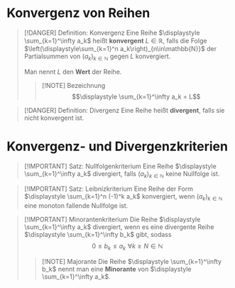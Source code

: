 # Konvergenz von Reihen
> [!DANGER] Definition: Konvergenz
> Eine Reihe $\displaystyle \sum_{k=1}^\infty a_k$ heißt **konvergent** $L \in \mathbb{R}$, falls die Folge $\left(\displaystyle\sum_{k=1}^n a_k\right)_{n\in\mathbb{N}}$ der Partialsummen von $(a_k)_{k\in\mathbb{N}}$ gegen $L$ konvergiert.
> 
> Man nennt $L$ den **Wert** der Reihe.
> > [!NOTE] Bezeichnung
> > $$\displaystyle \sum_{k=1}^\infty a_k = L$$

> [!DANGER] Definition: Divergenz
> Eine Reihe heißt **divergent**, falls sie nicht konvergent ist.

# Konvergenz-  und Divergenzkriterien
> [!IMPORTANT] Satz: Nullfolgenkriterium
> Eine Reihe $\displaystyle \sum_{k=1}^\infty a_k$ divergiert, falls $(a_k)_{k\in\mathbb{N}}$ keine Nullfolge ist.

> [!IMPORTANT] Satz: Leibnizkriterium
> Eine Reihe der Form $\displaystyle \sum_{k=1}^n (-1)^k a_k$ konvergiert, wenn $(a_k)_{k\in\mathbb{N}}$ eine monoton fallende Nullfolge ist.

> [!IMPORTANT] Minorantenkriterium
> Die Reihe $\displaystyle \sum_{k=1}^\infty a_k$ divergiert, wenn es eine divergente Reihe $\displaystyle \sum_{k=1}^\infty b_k$ gibt, sodass
> $$0 \le b_k \le a_k \,\, \forall k\ge N \in\mathbb{N}$$
> 
> > [!NOTE] Majorante
> > Die Reihe $\displaystyle \sum_{k=1}^\infty b_k$ nennt man eine **Minorante** von $\displaystyle \sum_{k=1}^\infty a_k$.